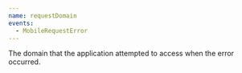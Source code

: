 ```yaml
---
name: requestDomain
events:
  - MobileRequestError
---
```


The domain that the application attempted to access when the error occurred.